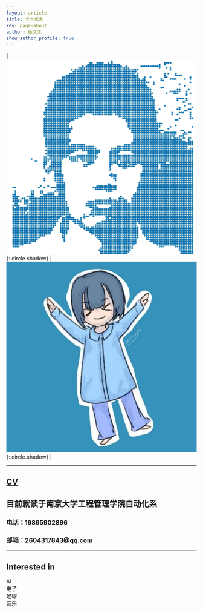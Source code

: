 ```yaml
---
layout: article
title: 个人信息
key: page-about
author: 徐文江
show_author_profile: true
---
```


      

| ![Image](assets\2.jpg "徐文江"){:.circle.shadow} | ![Image](assets\3.jpg "Xu WenJiang"){:.circle.shadow} |        



---------------      
## [CV](./简历%20-%20预推免.pdf)
## 目前就读于南京大学工程管理学院自动化系         
### 电话：19895902896      
### 邮箱：2604317843@qq.com    

---------------     
## Interested in        
<div class="grid-container">
<div class="grid grid--p-1">
<div class="cell cell--6 cell--md-4 cell--lg-2">
<div class="button button--success button--pill my-2"><i class="fas fa-space-shuttle"></i> AI</div>
</div>
<div class="cell cell--6 cell--md-4 cell--lg-2">
<div class="button button--outline-info button--pill my-2"><i class="fas fa-space-shuttle"></i> 电子</div>
</div>
<div class="cell cell--6 cell--md-4 cell--lg-2">
<div class="button button--warning button--rounded my-2"><i class="fas fa-user-astronaut"></i> 足球</div>
</div>
<div class="cell cell--6 cell--md-4 cell--lg-2">
<div class="button button--outline-error button--rounded my-2"><i class="fas fa-user-astronaut"></i> 音乐</div>
</div>
</div>
</div>


